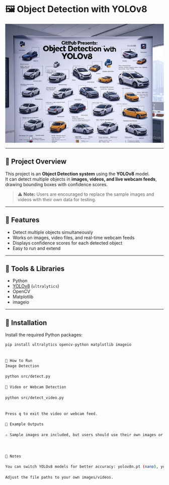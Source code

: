# 🖼️ Object Detection with YOLOv8

![Object Detection Banner](https://github.com/nimaohamdi/Object-Detection/blob/main/image.jpg)

---

## 🔹 Project Overview
This project is an **Object Detection system** using the **YOLOv8** model.  
It can detect multiple objects in **images, videos, and live webcam feeds**, drawing bounding boxes with confidence scores.

> ⚠️ **Note:** Users are encouraged to replace the sample images and videos with their own data for testing.

---

## 🔹 Features
- Detect multiple objects simultaneously  
- Works on images, video files, and real-time webcam feeds  
- Displays confidence scores for each detected object  
- Easy to run and extend  

---

## 🔹 Tools & Libraries
- Python  
- [YOLOv8](https://ultralytics.com/) (`ultralytics`)  
- OpenCV  
- Matplotlib  
- imageio  

---

## 🔹 Installation
Install the required Python packages:

```bash
pip install ultralytics opencv-python matplotlib imageio


🔹 How to Run
Image Detection

python src/detect.py

🔹 Video or Webcam Detection

python src/detect_video.py


Press q to exit the video or webcam feed.

🔹 Example Outputs

⚠️ Sample images are included, but users should use their own images or videos.



🔹 Notes

You can switch YOLOv8 models for better accuracy: yolov8n.pt (nano), yolov8s.pt (small), or yolov8m.pt (medium).

Adjust the file paths to your own images/videos.
